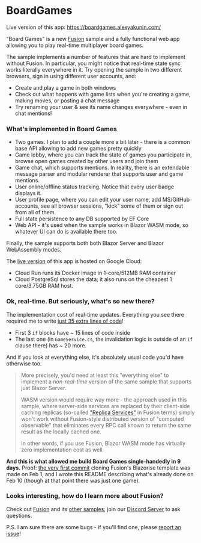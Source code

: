 # BoardGames

Live version of this app: https://boardgames.alexyakunin.com/

"Board Games" is a new [Fusion] sample and a fully functional 
web app allowing you to play real-time multiplayer board games.

The sample implements a number of features that are 
hard to implement without Fusion. In particular, you might notice
that real-time state sync works literally everywhere in it. 
Try opening the sample in two different browsers, sign in using 
different user accounts, and:
- Create and play a game in both windows
- Check out what happens with game lists when you're
  creating a game, making moves, or posting a chat message
- Try renaming your user & see its name changes everywhere - 
  even in chat mentions!
  
### What's implemented in Board Games

- Two games. I plan to add a couple more  a bit later - 
  there is a common base API allowing to add new games 
  pretty quickly
- Game lobby, where you can track the state of games you
  participate in, browse open games created by other users 
  and join them
- Game chat, which supports mentions. In reality, there is
  an extendable message parser and modular renderer that 
  supports user and game mentions.
- User online/offline status tracking. Notice that every 
  user badge displays it.
- User profile page, where you can edit your user name, add 
  MS/GitHub accounts, see all browser sessions, "kick" some
  of them or sign out from all of them.
- Full state persistence to any DB supported by EF Core
- Web API - it's used when the sample works in Blazor 
  WASM mode, so whatever UI can do is available there too.

Finally, the sample supports both both Blazor Server and 
Blazor WebAssembly modes.

The [live version] of this app is hosted on Google Cloud:
- Cloud Run runs its Docker image in 1-core/512MB RAM container
- Cloud PostgreSql stores the data; it also runs on
  the cheapest 1 core/3.75GB RAM host.
                   
### Ok, real-time. But seriously, what's so new there?

The implementation cost of real-time updates. Everything you 
see there required me to write [just 35 extra lines of code](https://github.com/alexyakunin/BoardGames/search?q=IsInvalidating)!

- First 3 `if` blocks have ~ 15 lines of code inside
- The last one (in `GameService.cs`, the invalidation logic is outside of 
  an `if` clause there) has ~ 20 more.
  
And if you look at everything else, it's absolutely usual code you'd 
have otherwise too.

> More precisely, you'd need at least this "everything else" to implement 
a *non-real-time* version of the same sample that supports just 
Blazor Server.
>
> WASM version would require way more - the approach used in this sample,
where server-side services are replaced by their client-side caching
replicas (so-called 
["Replica Services"](https://github.com/servicetitan/Stl.Fusion.Samples/blob/master/docs/tutorial/Part04.md)
in Fusion terms) simply won't work without Fusion-style distributed
version of "computed observable" that eliminates every RPC call known 
to return the same result as the locally cached one. 
>
> In other words, if you use Fusion, Blazor WASM mode has virtually 
zero implementation cost as well. 

**And this is what allowed me build Board Games single-handedly
in 9 days.** Proof: 
[the very first commit](https://github.com/servicetitan/Stl.Fusion.Samples/commit/546ae7597bc7fa3a0b3c7f3b84e3a463bc3fd28f)
cloning Fusion's Blazorise template was made on Feb 1, 
and I wrote this README describing what's already done
on Feb 10 (though at that point there was just one game). 

### Looks interesting, how do I learn more about Fusion?

Check out [Fusion] and its 
[other samples](https://github.com/servicetitan/Stl.Fusion.Samples);
join our [Discord Server] to ask questions.

P.S. I am sure there are some bugs - if you'll find one, 
please 
[report an issue](https://github.com/alexyakunin/BoardGames/issues)!

[Fusion]: https://github.com/servicetitan/Stl.Fusion
[Live version]: https://boardgames.alexyakunin.com/
[Discord Server]: https://discord.gg/EKEwv6d
